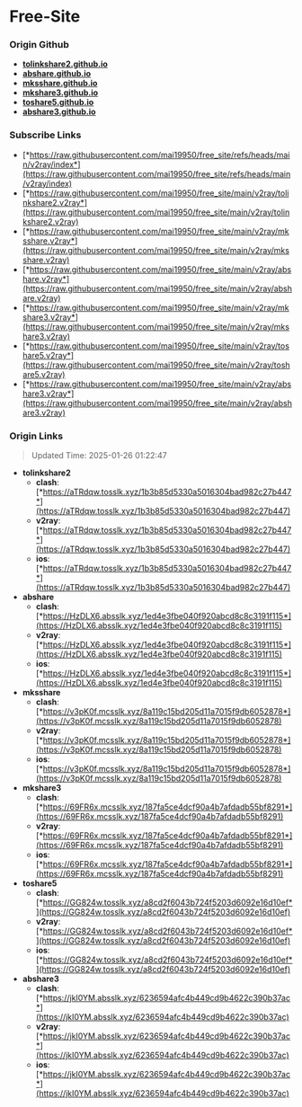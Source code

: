 # Free-Site

### Origin Github

- [**tolinkshare2.github.io**](https://github.com/tolinkshare2/tolinkshare2.github.io)
- [**abshare.github.io**](https://github.com/abshare/abshare.github.io)
- [**mksshare.github.io**](https://github.com/mksshare/mksshare.github.io)
- [**mkshare3.github.io**](https://github.com/mkshare3/mkshare3.github.io)
- [**toshare5.github.io**](https://github.com/toshare5/toshare5.github.io)
- [**abshare3.github.io**](https://github.com/abshare3/abshare3.github.io)

### Subscribe Links

- [*https://raw.githubusercontent.com/mai19950/free_site/refs/heads/main/v2ray/index*](https://raw.githubusercontent.com/mai19950/free_site/refs/heads/main/v2ray/index)
- [*https://raw.githubusercontent.com/mai19950/free_site/main/v2ray/tolinkshare2.v2ray*](https://raw.githubusercontent.com/mai19950/free_site/main/v2ray/tolinkshare2.v2ray)
- [*https://raw.githubusercontent.com/mai19950/free_site/main/v2ray/mksshare.v2ray*](https://raw.githubusercontent.com/mai19950/free_site/main/v2ray/mksshare.v2ray)
- [*https://raw.githubusercontent.com/mai19950/free_site/main/v2ray/abshare.v2ray*](https://raw.githubusercontent.com/mai19950/free_site/main/v2ray/abshare.v2ray)
- [*https://raw.githubusercontent.com/mai19950/free_site/main/v2ray/mkshare3.v2ray*](https://raw.githubusercontent.com/mai19950/free_site/main/v2ray/mkshare3.v2ray)
- [*https://raw.githubusercontent.com/mai19950/free_site/main/v2ray/toshare5.v2ray*](https://raw.githubusercontent.com/mai19950/free_site/main/v2ray/toshare5.v2ray)
- [*https://raw.githubusercontent.com/mai19950/free_site/main/v2ray/abshare3.v2ray*](https://raw.githubusercontent.com/mai19950/free_site/main/v2ray/abshare3.v2ray)

### Origin Links

> Updated Time: 2025-01-26 01:22:47

- **tolinkshare2**
  - **clash**: [*https://aTRdqw.tosslk.xyz/1b3b85d5330a5016304bad982c27b447*](https://aTRdqw.tosslk.xyz/1b3b85d5330a5016304bad982c27b447)
  - **v2ray**: [*https://aTRdqw.tosslk.xyz/1b3b85d5330a5016304bad982c27b447*](https://aTRdqw.tosslk.xyz/1b3b85d5330a5016304bad982c27b447)
  - **ios**: [*https://aTRdqw.tosslk.xyz/1b3b85d5330a5016304bad982c27b447*](https://aTRdqw.tosslk.xyz/1b3b85d5330a5016304bad982c27b447)
- **abshare**
  - **clash**: [*https://HzDLX6.absslk.xyz/1ed4e3fbe040f920abcd8c8c3191f115*](https://HzDLX6.absslk.xyz/1ed4e3fbe040f920abcd8c8c3191f115)
  - **v2ray**: [*https://HzDLX6.absslk.xyz/1ed4e3fbe040f920abcd8c8c3191f115*](https://HzDLX6.absslk.xyz/1ed4e3fbe040f920abcd8c8c3191f115)
  - **ios**: [*https://HzDLX6.absslk.xyz/1ed4e3fbe040f920abcd8c8c3191f115*](https://HzDLX6.absslk.xyz/1ed4e3fbe040f920abcd8c8c3191f115)
- **mksshare**
  - **clash**: [*https://v3pK0f.mcsslk.xyz/8a119c15bd205d11a7015f9db6052878*](https://v3pK0f.mcsslk.xyz/8a119c15bd205d11a7015f9db6052878)
  - **v2ray**: [*https://v3pK0f.mcsslk.xyz/8a119c15bd205d11a7015f9db6052878*](https://v3pK0f.mcsslk.xyz/8a119c15bd205d11a7015f9db6052878)
  - **ios**: [*https://v3pK0f.mcsslk.xyz/8a119c15bd205d11a7015f9db6052878*](https://v3pK0f.mcsslk.xyz/8a119c15bd205d11a7015f9db6052878)
- **mkshare3**
  - **clash**: [*https://69FR6x.mcsslk.xyz/187fa5ce4dcf90a4b7afdadb55bf8291*](https://69FR6x.mcsslk.xyz/187fa5ce4dcf90a4b7afdadb55bf8291)
  - **v2ray**: [*https://69FR6x.mcsslk.xyz/187fa5ce4dcf90a4b7afdadb55bf8291*](https://69FR6x.mcsslk.xyz/187fa5ce4dcf90a4b7afdadb55bf8291)
  - **ios**: [*https://69FR6x.mcsslk.xyz/187fa5ce4dcf90a4b7afdadb55bf8291*](https://69FR6x.mcsslk.xyz/187fa5ce4dcf90a4b7afdadb55bf8291)
- **toshare5**
  - **clash**: [*https://GG824w.tosslk.xyz/a8cd2f6043b724f5203d6092e16d10ef*](https://GG824w.tosslk.xyz/a8cd2f6043b724f5203d6092e16d10ef)
  - **v2ray**: [*https://GG824w.tosslk.xyz/a8cd2f6043b724f5203d6092e16d10ef*](https://GG824w.tosslk.xyz/a8cd2f6043b724f5203d6092e16d10ef)
  - **ios**: [*https://GG824w.tosslk.xyz/a8cd2f6043b724f5203d6092e16d10ef*](https://GG824w.tosslk.xyz/a8cd2f6043b724f5203d6092e16d10ef)
- **abshare3**
  - **clash**: [*https://jkI0YM.absslk.xyz/6236594afc4b449cd9b4622c390b37ac*](https://jkI0YM.absslk.xyz/6236594afc4b449cd9b4622c390b37ac)
  - **v2ray**: [*https://jkI0YM.absslk.xyz/6236594afc4b449cd9b4622c390b37ac*](https://jkI0YM.absslk.xyz/6236594afc4b449cd9b4622c390b37ac)
  - **ios**: [*https://jkI0YM.absslk.xyz/6236594afc4b449cd9b4622c390b37ac*](https://jkI0YM.absslk.xyz/6236594afc4b449cd9b4622c390b37ac)
